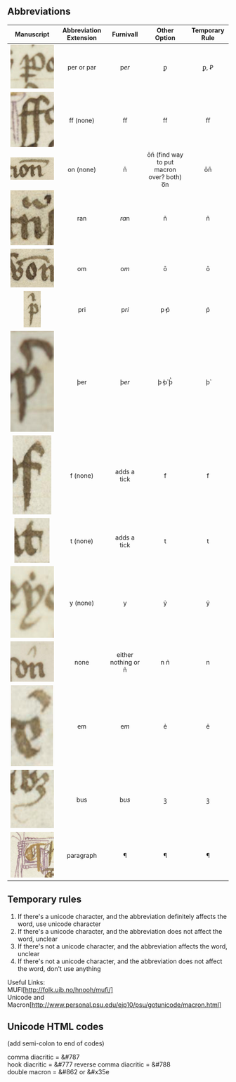 ## Abbreviations

| __Manuscript__ | __Abbreviation Extension__ | __Furnivall__ | __Other Option__ | Temporary Rule |
|:-----------:|:-----------:|:------------:|:-----------:| :-----------:|
| ![alt text](https://github.com/gesaretto/paleo_ocr/blob/master/images/p%20underscore.png?raw=true "P with underscore")| per or par | p*er* | ꝑ | ꝑ, Ꝑ |
| ![alt text](https://github.com/gesaretto/paleo_ocr/blob/master/images/biting%20fs.png?raw=true "biting fs")| ff (none) | ﬀ | ff | ﬀ  |
| ![alt text](https://github.com/gesaretto/paleo_ocr/blob/master/images/macron%20over%20on.png?raw=true "macron over on") | on (none) | n̄ | ōn̄ (find way to put macron over? both) o͞n | ōn̄ |
| ![alt text](https://github.com/gesaretto/paleo_ocr/blob/master/images/n%20with%20tilde.png?raw=true "n with tilde") | ran | *ra*n | ñ | ñ |
| ![alt text](https://github.com/gesaretto/paleo_ocr/blob/master/images/o%20with%20macron,%20middle%20of%20word.png?raw=true "o with macron middle of word") | om | o*m* | ō | ō |
| ![alt text](https://github.com/gesaretto/paleo_ocr/blob/master/images/p_with_ri.png?raw=true "p with r above")| pri | p*ri* | p̓ p̉ | p̉ |
| ![alt text](https://github.com/gesaretto/paleo_ocr/blob/master/images/thorn%20with%20r.png?raw=true "thorn with r above") | þer | þ*er* |  þ̓ þ̉ þ̔ | þ̉ |
| ![alt text](https://github.com/gesaretto/paleo_ocr/blob/master/images/f%20tick.png?raw=true "f tick") | f (none) | adds a tick | f | f |
| ![alt text](https://github.com/gesaretto/paleo_ocr/blob/master/images/t%20tick.png?raw=true "t tick") | t (none) | adds a tick | t | t |
| ![alt text](https://github.com/gesaretto/paleo_ocr/blob/master/images/y%20dot.png?raw=true "y dot") | y (none) | y | ẏ | ẏ |
| ![alt text](https://github.com/gesaretto/paleo_ocr/blob/master/images/hook.png?raw=true "hook") | none | either nothing or n̄ | n n̉ | n |
| ![alt text](https://github.com/gesaretto/paleo_ocr/blob/master/images/e%20with%20hook.png?raw=true "e with hook") | em | e*m* | ẻ | ẻ |
| ![alt text](https://github.com/gesaretto/paleo_ocr/blob/master/images/us.png?raw=true "us") | bus | b*us* | ꝫ  | ꝫ |
| ![alt text](https://github.com/gesaretto/paleo_ocr/blob/master/images/paragraph.png?raw=true "paragraph") | paragraph | ¶ | ¶ | ¶ |


## Temporary rules

1. If there's a unicode character, and the abbreviation definitely affects the word, use unicode character
2. If there's a unicode character, and the abbreviation does not affect the word, unclear
3. If there's not a unicode character, and the abbreviation affects the word, unclear
4. If there's not a unicode character, and the abbreviation does not affect the word, don't use anything


Useful Links:   
MUFI[http://folk.uib.no/hnooh/mufi/]  
Unicode and Macron[http://www.personal.psu.edu/ejp10/psu/gotunicode/macron.html]   



## Unicode HTML codes

(add semi-colon to end of codes)

comma diacritic = &#787   
hook diacritic = &#777
reverse comma diacritic = &#788   
double macron = &#862 or &#x35e
